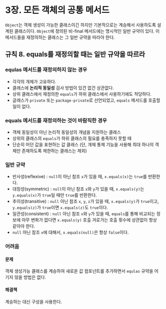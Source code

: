 # 3장. 모든 객체의 공통 메서드

`Object`는 객체 생성이 가능한 클래스이긴 하지만 기본적으로는 계승해서 사용하도록 설계된 클래스이다. `Object`에 정의된 비-final 메서드에는 명시적인 일반 규약이 있다. 이 메서드들을 재정의하는 클래스는 그 일반 규약을 따라야 한다.

## 규칙 8. equals를 재정의할 때는 일반 규약을 따르라

### equlas 메서드를 재정의하지 않는 경우

* 각각의 개체가 고유하다.
* 클래스에 **논리적 동일성** 검사 방법이 있건 없건 상관없다.
* 상위 클래스에서 재정의한 `equals`가 하위 클래스에서 사용하기에도 적당하다.
* 글래스가 `private` 또는 `package-private`로 선언되었고, `equals` 메서드를 호출할 일이 없다.

### equals 메서드를 재정의하는 것이 바람직한 경우

* 객체 동일성이 아닌 논리적 동일성의 개념을 지원하는 클래스
* 상위의 클래스의 `equals`가 하위 클래스의 필요를 충족하지 못할 때
* 단순히 어던 값을 표현하는 값 클래스 (단, 개체 통제 기능을 사용해 최대 하나의 객체만 존재하도록 제한하는 클래스는 제외)


### 일반 규약

* 반사성(reflexive) : `null`이 아닌 참조 `x`가 있을 때, `x.equals(x)`는 `true`를 반환한다.
* 대칭성(symmetric) : `null`이 아닌 참조 `x`와 `y`가 있을 때, `x.equals(y)`는 `y.equals(x)`가 `true`일 때만 `true`를 반환한다.
* 추이성(transitive) : `null` 아닌 참조 `x`, `y`, `z`가 있을 때, `x.equals(y)`가 `true`이고, `y.equals(z)`가 `true`이면 `x.equals(z)`도 `true`이다.
* 일관성(consistent) : `null` 아닌 참조 `x`와 `y`가 있을 때, `equals`를 통해 비교되는 정보에 아무 변화가 없다면 `x.equals(y)` 호출 겨로가는 호출 횟수에 상관없이 항상 같아야 한다.
* `null` 아닌 참조 `x`에 대해서, `x.equals(null)`은 항상 `false`이다.

### 어려움

#### 문제

객체 생성가능 클래스를 계승하여 새로운 값 컴포넌트를 추가하면서 `equlas` 규약을 어기지 않을 방법은 없다.

#### 해결책

계승하는 대신 구성을 사용한다.

